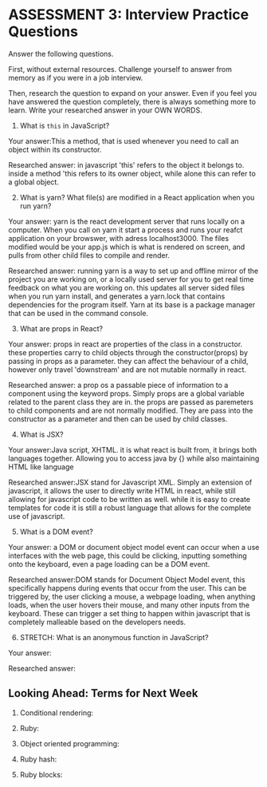 # ASSESSMENT 3: Interview Practice Questions

Answer the following questions.

First, without external resources. Challenge yourself to answer from memory as if you were in a job interview.

Then, research the question to expand on your answer. Even if you feel you have answered the question completely, there is always something more to learn. Write your researched answer in your OWN WORDS.


1. What is `this` in JavaScript?

  Your answer:This a method, that is used whenever you need to call an object within its constructor.

  Researched answer: in javascript 'this' refers to the object it belongs to. inside a method 'this refers to its owner object, while alone this can refer to a global object.



2. What is yarn? What file(s) are modified in a React application when you run yarn?

  Your answer: yarn is the react development server that runs locally on a computer. When you call on yarn it start a process and runs your reafct application on your browswer, with adress localhost3000. The files modified would be your app.js which is what is rendered on screen, and pulls from other child files to compile and render. 

  Researched answer: running yarn is a way to set up and offline mirror of the project you are working on, or a locally used server for you to get real time feedback on what you are working on. this updates all server sided files when you run yarn install, and generates a yarn.lock that contains dependencies for the program itself. Yarn at its base is a package manager that can be used in the command console.



3. What are props in React?

  Your answer: props in react are properties of the class in a constructor. these properties carry to child objects through the constructor(props) by passing in props as a parameter. they can affect the behaviour of a child, however only travel 'downstream' and are not mutable normally in react. 

  Researched answer: a prop os a passable piece of information to a component using the keyword props. Simply props are a global variable related to the parent class they are in. the props are passed as paremeters to child components and are not normally modified. They are pass into the constructor as a parameter and then can be used by child classes.



4. What is JSX?

  Your answer:Java script, XHTML. it is what react is built from, it brings both languages together. Allowing you to access java by {} while also maintaining HTML like language

  Researched answer:JSX stand for Javascript XML. Simply an extension of javascript, it allows the user to directly write HTML in react, while still allowing for javascript code to be written as well. while it is easy to create templates for code it is still a robust language that allows for the complete use of javascript.



5. What is a DOM event?

  Your answer: a DOM or document object model event can occur when a use interfaces with the web page, this could be clicking, inputting something onto the keyboard, even a page loading can be a DOM event. 

  Researched answer:DOM stands for Document Object Model event, this specifically happens during events that occur from the user. This can be triggered by, the user clicking a mouse, a webpage loading, when anything loads, when the user hovers their mouse, and many other inputs from the keyboard. These can trigger a set thing to happen within javascript that is completely malleable based on the developers needs. 



6. STRETCH: What is an anonymous function in JavaScript?

  Your answer:

  Researched answer:


## Looking Ahead: Terms for Next Week

1. Conditional rendering:

2. Ruby:

3. Object oriented programming:

4. Ruby hash:

5. Ruby blocks:
